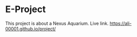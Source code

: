 # E-Project
This project is about a Nexus Aquarium.
Live link.  https://ali-00001.github.io/project/
